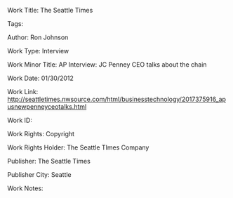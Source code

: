 Work Title: The Seattle Times 

Tags: 

Author: Ron Johnson

Work Type: Interview 

Work Minor Title:  AP Interview: JC Penney CEO talks about the chain

Work Date: 01/30/2012

Work Link: http://seattletimes.nwsource.com/html/businesstechnology/2017375916_apusnewpenneyceotalks.html 

Work ID:  

Work Rights:  Copyright

Work Rights Holder:  The Seattle TImes Company

Publisher:  The Seattle Times

Publisher City:  Seattle

Work Notes: 

